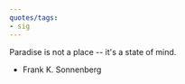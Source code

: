 ```yaml
---
quotes/tags:
- sig
---
```




Paradise is not a place -- it's a state of mind.

- Frank K. Sonnenberg